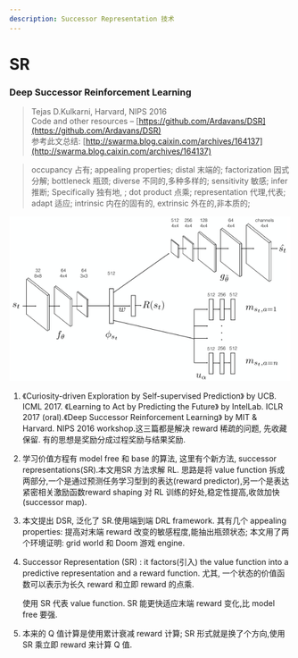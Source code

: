 ```yaml
---
description: Successor Representation 技术
---
```


# SR

### Deep Successor Reinforcement Learning

> Tejas D.Kulkarni, Harvard, NIPS 2016  
> Code and other resources – [https://github.com/Ardavans/DSR](https://github.com/Ardavans/DSR)  
> 参考此文总结: [http://swarma.blog.caixin.com/archives/164137](http://swarma.blog.caixin.com/archives/164137)

> occupancy 占有; appealing properties; distal 末端的; factorization 因式分解; bottleneck 瓶颈; diverse 不同的,多种多样的; sensitivity 敏感; infer 推断; Specifically 独有地, ; dot product 点乘; representation 代理,代表; adapt 适应; intrinsic 内在的固有的, extrinsic 外在的,非本质的;

![&#x4E0B;&#x9762;&#x662F;SR&#x6A21;&#x5757;,&#x5DE6;&#x9762;&#x662F; CNN, &#x4E0A;&#x9762;&#x662F;&#x7ACB;&#x5373; reward](../../.gitbook/assets/image%20%288%29.png)

1. 《Curiosity-driven Exploration by Self-supervised Prediction》 by UCB. ICML 2017. 《Learning to Act by Predicting the Future》 by IntelLab. ICLR 2017 \(oral\).《Deep Successor Reinforcement Learning》 by MIT & Harvard. NIPS 2016 workshop.这三篇都是解决 reward 稀疏的问题, 先收藏保留. 有的思想是奖励分成过程奖励与结果奖励.
2. 学习价值方程有 model free 和 base 的算法, 这里有个新方法, successor representations\(SR\).本文用SR 方法求解 RL. 思路是将 value function 拆成两部分,一个是通过预测任务学习型到的表达\(reward predictor\),另一个是表达紧密相关激励函数reward shaping 对 RL 训练的好处,稳定性提高,收敛加快\(successor map\).
3. 本文提出 DSR, 泛化了 SR.使用端到端 DRL framework. 其有几个 appealing properties: 提高对末端 reward 改变的敏感程度,能抽出瓶颈状态; 本文用了两个环境证明: grid world 和 Doom 游戏 engine.
4. Successor Representation \(SR\) : it factors\(引入\) the value function into a predictive representation and a reward function. 尤其, 一个状态的价值函数可以表示为长久 reward 和立即 reward 的点乘.

   使用 SR 代表 value function. SR 能更快适应末端 reward 变化,比 model free 要强.

5. 本来的 Q 值计算是使用累计衰减 reward 计算; SR 形式就是换了个方向,使用 SR 乘立即 reward 来计算 Q 值.

